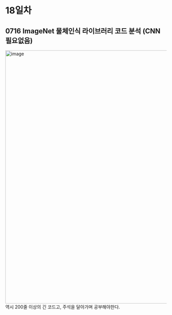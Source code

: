 # 18일차

## 0716 ImageNet 물체인식 라이브러리 코드 분석 (CNN 필요없음)
<img width="1413" height="792" alt="image" src="https://github.com/user-attachments/assets/e917b6a8-19d1-4f8d-9112-4a073203f3c0" /><br>
역시 200줄 이상의 긴 코드고, 주석을 달아가며 공부해야한다.
